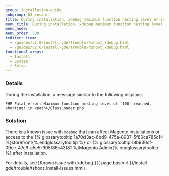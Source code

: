 ```yaml
---
group: installation-guide
subgroup: 03_install
title: During installation, xdebug maximum function nesting level error
menu_title: During installation, xdebug maximum function nesting level error
menu_node:
menu_order: 500
redirect_from:
  - /guides/v1.0/install-gde/trouble/tshoot_xdebug.html
  - /guides/v2.0/install-gde/trouble/tshoot_xdebug.html
functional_areas:
  - Install
  - System
  - Setup
---
```


### Details

During the installation, a  message similar to the following displays:

	PHP Fatal error: Maximum function nesting level of '100' reached, aborting! in <path>/ClassLoader.php

### Solution

There is a known issue with <code>xdebug</code> that can affect Magento installations or access to the {% glossarytooltip 1a70d3ac-6bd9-475a-8937-5f80ca785c14 %}storefront{% endglossarytooltip %} or {% glossarytooltip 18b930cf-09cc-47c9-a5e5-905f86c43f81 %}Magento Admin{% endglossarytooltip %} after installation.

For details, see [Known issue with xdebug]({{ page.baseurl }}/install-gde/trouble/tshoot_install-issues.html).
